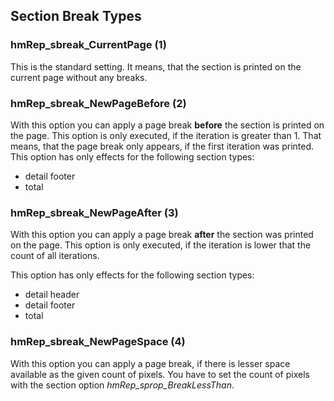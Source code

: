 ## Section Break Types

### hmRep_sbreak_CurrentPage (1)
This is the standard setting. It means, that the section is printed on the current page without any breaks.

### hmRep_sbreak_NewPageBefore (2)
With this option you can apply a page break **before** the section is printed on the page. This option is only executed, if the iteration is greater than 1. That means, that the page break only appears, if the first iteration was printed.
This option has only effects for the following section types:

* detail footer
* total

### hmRep_sbreak_NewPageAfter (3)
With this option you can apply a page break **after** the section was printed on the page. This option is only executed, if the iteration is lower that the count of all iterations.

This option has only effects for the following section types:

* detail header
* detail footer
* total

### hmRep_sbreak_NewPageSpace (4)
With this option you can apply a page break, if there is lesser space available as the given count of pixels. You have to set the count of pixels with the section option *hmRep_sprop_BreakLessThan*.
